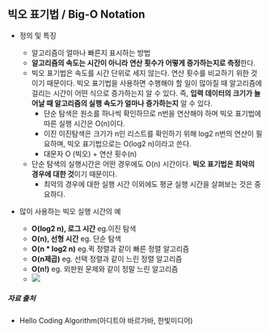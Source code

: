 ## 빅오 표기법 / Big-O Notation
 - 정의 및 특징
   - 알고리즘이 얼마나 빠른지 표시하는 방법 
   - **알고리즘의 속도는 시간이 아니라 연산 횟수가 어떻게 증가하는지로 측정**한다.
   - 빅오 표기법은 속도를 시간 단위로 세지 않는다. 연산 횟수를 비교하기 위한 것이기 때문이다. 빅오 표기법을 사용하면 수행해야 할 일이 많아질 때 알고리즘에 걸리는 시간이 어떤 식으로 증가하는지 알 수 있다. 즉, **입력 데이터의 크기가 늘어날 때 알고리즘의 실행 속도가 얼마나 증가하는지** 알 수 있다.
     - 단순 탐색은 원소를 하나씩 확인하므로 n번을 연산해야 하며 빅오 표기법에 따른 실행 시간은 O(n)이다. 
     - 이진 이진탐색은 크기가 n인 리스트를 확인하기 위해 log2 n번의 연산이 필요하며, 빅오 표기법으로는 O(log2 n)이라고 쓴다. 
     - 대문자 O (빅오) + 연산 횟수(n)
   - 단순 탐색의 실행시간은 어떤 경우에도 O(n) 시간이다. **빅오 표기법은 최악의 경우에 대한 것**이기 때문이다.
     - 최악의 경우에 대한 실행 시간 이외에도 평균 실행 시간을 살펴보는 것은 중요하다. 
 
 
 - 많이 사용하는 빅오 실행 시간의 예
   - **O(log2 n), 로그 시간** eg.이진 탐색
   - **O(n), 선형 시간** eg. 단순 탐색
   - **O(n * log2 n)** eg.퀵 정렬과 같이 빠른 정렬 알고리즘
   - **O(n제곱)** eg. 선택 정렬과 같이 느린 정렬 알고리즘 
   - **O(n!)** eg. 외판원 문제와 같이 정말 느린 알고리즘 
   - ![](http://i.imgur.com/EPdDmwQ.jpg)
   
 ##### 자료 출처
 - Hello Coding Algorithm(아디트야 바르가바, 한빛미디어)
